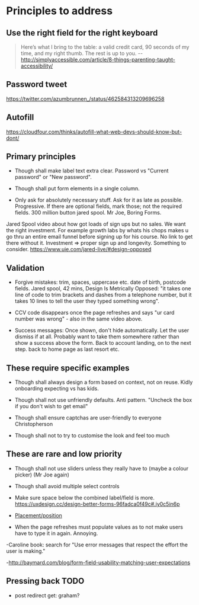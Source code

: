 # Principles to address

## Use the right field for the right keyboard

> Here’s what I bring to the table: a valid credit card, 90 seconds of my time, and my right thumb. The rest is up to you.
-- http://simplyaccessible.com/article/8-things-parenting-taught-accessibility/

## Password tweet

https://twitter.com/azumbrunnen_/status/462584313209696258

## Autofill

https://cloudfour.com/thinks/autofill-what-web-devs-should-know-but-dont/

## Primary principles

- Though shall make label text extra clear. Password vs "Current password" or "New password".

- Though shall put form elements in a single column.


- Only ask for absolutely necessary stuff. Ask for it as late as possible. Progressive. If there are optional fields, mark those; not the required fields. 300 million button jared spool. Mr Joe, Boring Forms.

Jared Spool video about how got loads of sign ups but no sales. We want the right investment. For example growth labs by whats his chops makes u go thru an entire email funnel before signing up for his course. No link to get there without it. Investment => proper sign up and longevity. Something to consider. https://www.uie.com/jared-live/#design-opposed

## Validation

- Forgive mistakes: trim, spaces, uppercase etc. date of birth, postcode fields. Jared spool, 42 mins, Design Is Metrically Opposed: "it takes one line of code to trim brackets and dashes from a telephone number, but it takes 10 lines to tell the user they typed something wrong".

- CCV code disappears once the page refreshes and says "ur card number was wrong" - also in the same video above.

- Success messages: Once shown, don't hide automatically. Let the user dismiss if at all. Probably want to take them somewhere rather than show a success above the form. Back to account landing, on to the next step. back to home page as last resort etc.

## These require specific examples

- Though shall always design a form based on context, not on reuse. Kidly onboarding expecting vs has kids.

- Though shall not use unfriendly defaults. Anti pattern. "Uncheck the box if you don't wish to get email"

- Though shall ensure captchas are user-friendly to everyone Christopherson

- Though shall not to try to customise the look and feel too much

## These are rare and low priority

- Though shall not use sliders unless they really have to (maybe a colour picker) (Mr Joe again)

- Though shall avoid multiple select controls

- Make sure space below the combined label/field is more. https://uxdesign.cc/design-better-forms-96fadca0f49c#.iy0c5in6p

<!-- highligh, a highlight is to show something different from the norm. Optional fields are different from the norm so mark those. Jessica Enders.-->

- [Placement/position](http://adrianroselli.com/2017/01/avoid-messages-under-fields.html)

- When the page refreshes must populate values as to not make users have to type it in again. Annoying.

-Caroline book: search for "Use error messages that respect the effort the user is making."

-http://baymard.com/blog/form-field-usability-matching-user-expectations

## Pressing back TODO

- post redirect get: graham?
